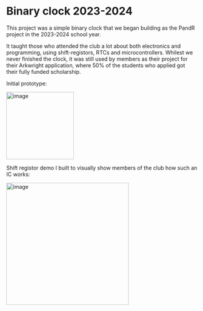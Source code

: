# Binary clock 2023-2024

This project was a simple binary clock that we began building as the PandR project in the 2023-2024 school year. 

It taught those who attended the club a lot about both electronics and programming, using shift-registors, RTCs and microcontrollers. Whilest we never finished the clock, it was still used by members as their project for their Arkwright application, where 50% of the students who applied got their fully funded scholarship.

Initial prototype:

<img width="178" alt="image" src="https://github.com/user-attachments/assets/aac53a85-45e3-41e8-aa9e-2b27d748defb">

Shift registor demo I built to visually show members of the club how such an IC works:

<img width="323" alt="image" src="https://github.com/user-attachments/assets/727eb803-268f-44f4-afe7-ac6a5b4d78e2">
